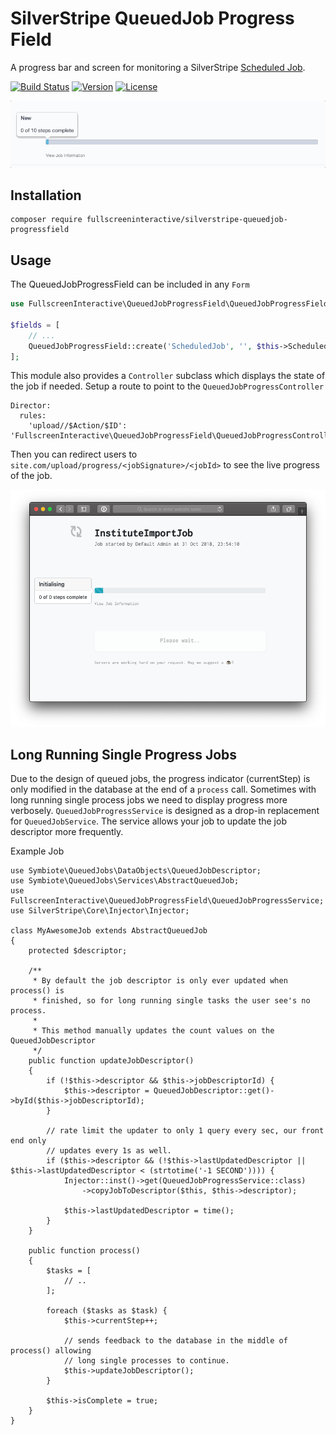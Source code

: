 # SilverStripe QueuedJob Progress Field

A progress bar and screen for monitoring a SilverStripe [Scheduled Job](https://github.com/symbiote/silverstripe-queuedjobs).

[![Build Status](https://travis-ci.org/fullscreeninteractive/silverstripe-queuedjob-progressfield.svg?branch=master)](https://travis-ci.org/fullscreeninteractive/silverstripe-queuedjob-progressfield)
[![Version](http://img.shields.io/packagist/v/fullscreeninteractive/silverstripe-queuedjob-progressfield.svg?style=flat)](https://packagist.org/packages/fullscreeninteractive/silverstripe-queuedjob-progressfield)
[![License](http://img.shields.io/packagist/l/fullscreeninteractive/silverstripe-queuedjob-progressfield.svg?style=flat)](LICENCE)

![demo](demo.gif)

## Installation

```
composer require fullscreeninteractive/silverstripe-queuedjob-progressfield
```

## Usage

The QueuedJobProgressField can be included in any `Form`

```php
use FullscreenInteractive\QueuedJobProgressField\QueuedJobProgressField;

$fields = [
    // ...
    QueuedJobProgressField::create('ScheduledJob', '', $this->ScheduledJobID)
];
```

This module also provides a `Controller` subclass which displays the state of
the job if needed. Setup a route to point to the `QueuedJobProgressController`

```
Director:
  rules:
    'upload//$Action/$ID': 'FullscreenInteractive\QueuedJobProgressField\QueuedJobProgressController'
```

Then you can redirect users to `site.com/upload/progress/<jobSignature>/<jobId>`
to see the live progress of the job.

![demo-web](demo-web.png)

## Long Running Single Progress Jobs

Due to the design of queued jobs, the progress indicator (currentStep) is only
modified in the database at the end of a `process` call. Sometimes with long
running single process jobs we need to display progress more verbosely.
`QueuedJobProgressService` is designed as a drop-in replacement for
`QueuedJobService`. The service allows your job to update the job descriptor
more frequently.

Example Job

```
use Symbiote\QueuedJobs\DataObjects\QueuedJobDescriptor;
use Symbiote\QueuedJobs\Services\AbstractQueuedJob;
use FullscreenInteractive\QueuedJobProgressField\QueuedJobProgressService;
use SilverStripe\Core\Injector\Injector;

class MyAwesomeJob extends AbstractQueuedJob
{
    protected $descriptor;

    /**
     * By default the job descriptor is only ever updated when process() is
     * finished, so for long running single tasks the user see's no process.
     *
     * This method manually updates the count values on the QueuedJobDescriptor
     */
    public function updateJobDescriptor()
    {
        if (!$this->descriptor && $this->jobDescriptorId) {
            $this->descriptor = QueuedJobDescriptor::get()->byId($this->jobDescriptorId);
        }

        // rate limit the updater to only 1 query every sec, our front end only
        // updates every 1s as well.
        if ($this->descriptor && (!$this->lastUpdatedDescriptor || $this->lastUpdatedDescriptor < (strtotime('-1 SECOND')))) {
            Injector::inst()->get(QueuedJobProgressService::class)
                ->copyJobToDescriptor($this, $this->descriptor);

            $this->lastUpdatedDescriptor = time();
        }
    }

    public function process()
    {
        $tasks = [
            // ..
        ];

        foreach ($tasks as $task) {
            $this->currentStep++;

            // sends feedback to the database in the middle of process() allowing
            // long single processes to continue.
            $this->updateJobDescriptor();
        }

        $this->isComplete = true;
    }
}
```
